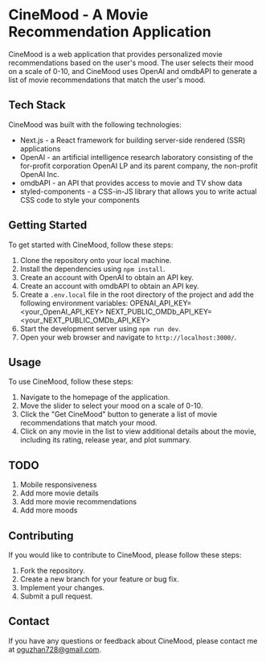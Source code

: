 # CineMood - A Movie Recommendation Application

CineMood is a web application that provides personalized movie recommendations based on the user's mood. The user selects their mood on a scale of 0-10, and CineMood uses OpenAI and omdbAPI to generate a list of movie recommendations that match the user's mood.

## Tech Stack

CineMood was built with the following technologies:

- Next.js - a React framework for building server-side rendered (SSR) applications
- OpenAI - an artificial intelligence research laboratory consisting of the for-profit corporation OpenAI LP and its parent company, the non-profit OpenAI Inc.
- omdbAPI - an API that provides access to movie and TV show data
- styled-components - a CSS-in-JS library that allows you to write actual CSS code to style your components

## Getting Started

To get started with CineMood, follow these steps:

1. Clone the repository onto your local machine.
2. Install the dependencies using `npm install`.
3. Create an account with OpenAI to obtain an API key.
4. Create an account with omdbAPI to obtain an API key.
5. Create a `.env.local` file in the root directory of the project and add the following environment variables:
   OPENAI_API_KEY=<your_OpenAI_API_KEY>
   NEXT_PUBLIC_OMDb_API_KEY=<your_NEXT_PUBLIC_OMDb_API_KEY>
6. Start the development server using `npm run dev`.
7. Open your web browser and navigate to `http://localhost:3000/`.

## Usage

To use CineMood, follow these steps:

1. Navigate to the homepage of the application.
2. Move the slider to select your mood on a scale of 0-10.
3. Click the "Get CineMood" button to generate a list of movie recommendations that match your mood.
4. Click on any movie in the list to view additional details about the movie, including its rating, release year, and plot summary.

## TODO

1. Mobile responsiveness
2. Add more movie details
3. Add more movie recommendations
4. Add more moods

## Contributing

If you would like to contribute to CineMood, please follow these steps:

1. Fork the repository.
2. Create a new branch for your feature or bug fix.
3. Implement your changes.
4. Submit a pull request.

## Contact

If you have any questions or feedback about CineMood, please contact me at [oguzhan728@gmail.com](mailto:oguzhan728@gmail.com).
